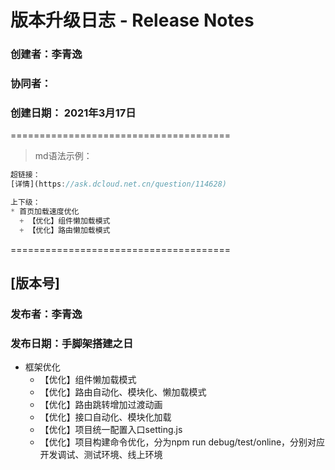 # 版本升级日志 - Release Notes
### 创建者：李青逸
### 协同者：
### 创建日期： 2021年3月17日
======================================
> md语法示例：
```js
超链接：
[详情](https://ask.dcloud.net.cn/question/114628)

上下级：
* 首页加载速度优化
  + 【优化】组件懒加载模式
  + 【优化】路由懒加载模式
```
======================================
## [版本号]
### 发布者：李青逸
### 发布日期：手脚架搭建之日
* 框架优化
  + 【优化】组件懒加载模式
  + 【优化】路由自动化、模块化、懒加载模式
  + 【优化】路由跳转增加过渡动画
  + 【优化】接口自动化、模块化加载
  + 【优化】项目统一配置入口setting.js
  + 【优化】项目构建命令优化，分为npm run debug/test/online，分别对应开发调试、测试环境、线上环境